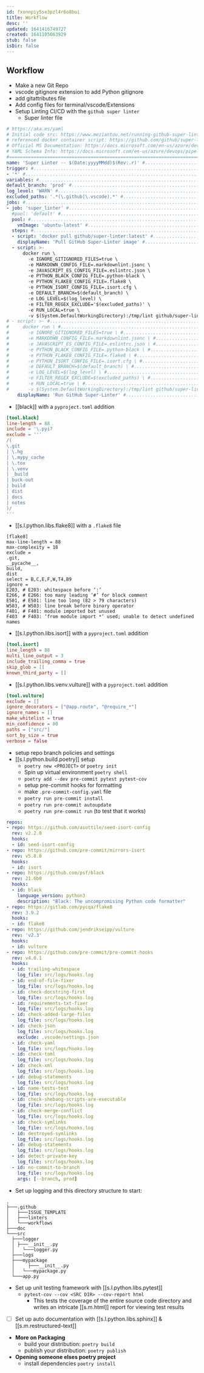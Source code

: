 ```yaml
---
id: fxonnpiy5se3pzl4r6o8bui
title: Workflow
desc: ''
updated: 1641416749727
created: 1641105063929
stub: false
isDir: false
---
```



## Workflow

- Make a new Git Repo
- vscode gitignore extension to add Python gitignore
- add gitattributes file
- Add config files for terminal/vscode/Extensions
- Setup Linting CI/CD with the `github super linter`
  - Super linter file

```yaml
# https://aka.ms/yaml
# Initial code src: https://www.meziantou.net/running-github-super-linter-in-azure-pipelines.htm
# referenced docker container script: https://github.com/github/super-linter
# Official MS Documentation: https://docs.microsoft.com/en-us/azure/devops/pipelines/?view=azure-devops
# YAML Schema Info: https://docs.microsoft.com/en-us/azure/devops/pipelines/yaml-schema?view=azure-devops&tabs=schema%2Cparameter-schema
#============================================================================================================#
name: 'Super Linter -- $(Date:yyyyMMdd)$(Rev:.r)' #............................# Name of the Job Instance When Ran
trigger: #.....................................................................# What triggers the job to run?
- '*' #........................................................................# Everything triggers it
variables: #...................................................................# Variables for any parameter testing or changes
default_branch: 'prod' #.....................................................# What Branch is the default branch to run the job on
log_level: 'WARN' #..........................................................# What level and above of notices do you want to receive? WARN & ERROR
excluded_paths: '.*(\.github|\.vscode).*' #..................................# What Locations are ignored by this job?
jobs: #........................................................................# No stages so top level list of jobs to run
- job: 'super_linter' #......................................................# Name of the job
  #pool: 'default' #.........................................................# The Agent Pool if we wanted to use our self hosted option
  pool: #....................................................................# Which Agent Pool runs the job?
	vmImage: 'ubuntu-latest' #...............................................# Microsoft Hosted Image to Run Job on
  steps: #...................................................................# The list of steps that make up the job
  - script: 'docker pull github/super-linter:latest' #.......................# Commands to Run in the default shell of the host machine See VmImage
	displayName: 'Pull GitHub Super-Linter image' #..........................# Display name of this step when it executed in the pipeline
  - script: >-
	  docker run \
		-e IGNORE_GITIGNORED_FILES=true \
		-e MARKDOWN_CONFIG_FILE=.markdownlint.jsonc \
		-e JAVASCRIPT_ES_CONFIG_FILE=.eslintrc.json \
		-e PYTHON_BLACK_CONFIG_FILE=.python-black \
		-e PYTHON_FLAKE8_CONFIG_FILE=.flake8 \
		-e PYTHON_ISORT_CONFIG_FILE=.isort.cfg \
		-e DEFAULT_BRANCH=$(default_branch) \
		-e LOG_LEVEL=$(log_level) \
		-e FILTER_REGEX_EXCLUDE='$(excluded_paths)' \
		-e RUN_LOCAL=true \
		-v $(System.DefaultWorkingDirectory):/tmp/lint github/super-linter
# - script: >- #...............................................................# The Below is the multi-line inline script ran in the default shell formatted for legibility
#     docker run \ #...........................................................# Running the docker image with the following commands `-e` is enviornmental variable `-v` is the volume to attach to (a file path)
#       -e IGNORE_GITIGNORED_FILES=true \ #....................................# BOOL Variable asking if the job should lint .gitignored files
#       -e MARKDOWN_CONFIG_FILE=.markdownlint.jsonc \ #........................# STRING Variable of Markdown config file
#       -e JAVASCRIPT_ES_CONFIG_FILE=.eslintrc.json \ #........................# STRING Variable of JSON config file
#       -e PYTHON_BLACK_CONFIG_FILE=.python-black \ #..........................# STRING Variable of Python Black config file
#       -e PYTHON_FLAKE8_CONFIG_FILE=.flake8 \ #...............................# STRING Variable of Python flake8 config file
#       -e PYTHON_ISORT_CONFIG_FILE=.isort.cfg \ #.............................# STRING Variable of Python isort config file
#       -e DEFAULT_BRANCH=$(default_branch) \ #................................# STRING Variable of default branch to run job on when not targeted manually
#       -e LOG_LEVEL=$(log_level) \ #..........................................# STRING Variable of desired log output level
#       -e FILTER_REGEX_EXCLUDE=$(excluded_paths) \ #..........................# STRING Variable of regex path list to ignore for the job
#       -e RUN_LOCAL=true \ #..................................................# BOOL Variable to Run the container locally (On VmImage)
#       -v $(System.DefaultWorkingDirectory):/tmp/lint github/super-linter #...# Volume to attach to
	displayName: 'Run GitHub Super-Linter' #.................................# Name of this step in the job
```

- [[black]] with a `pyproject.toml` addition

```toml
[tool.black]
line-length = 88
include = '\.pyi?
exclude = '''
/(
\.git
| \.hg
| \.mypy_cache
| \.tox
| \.venv
| _build
| buck-out
| build
| dist
| docs
| notes
)/
'''
```

- [[s.l.python.libs.flake8]] with a `.flake8` file

```
[flake8]
max-line-length = 88
max-complexity = 18
exclude =
.git,
__pycache__,
build,
dist
select = B,C,E,F,W,T4,B9
ignore =
E203, # E203: whitespace before ‘:’
E266, # E266: too many leading ‘#’ for block comment
E501, # E501: line too long (82 > 79 characters)
W503, # W503: line break before binary operator
F401, # F401: module imported but unused
F403  # F403: ‘from module import *’ used; unable to detect undefined names

```

- [[s.l.python.libs.isort]] with a `pyproject.toml` addition

```toml
[tool.isort]
line_length = 88
multi_line_output = 3
include_trailing_comma = true
skip_glob = []
known_third_party = []
```

- [[s.l.python.libs.venv.vulture]] with a `pyproject.toml` addition

```toml
[tool.vulture]
exclude = []
ignore_decorators = ["@app.route", "@require_*"]
ignore_names = []
make_whitelist = true
min_confidence = 80
paths = ["src/"]
sort_by_size = true
verbose = false
```

- setup repo branch policies and settings
- [[s.l.python.build.poetry]] setup
  - `poetry new <PROJECT>` or `poetry init`
  - Spin up virtual environment `poetry shell`
  - `poetry add --dev pre-commit pytest pytest-cov`
  - setup pre-commit hooks for formatting
  - make `.pre-commit-config.yaml` file
  - `poetry run pre-commit install`
  - `poetry run pre-commit autoupdate`
  - `poetry run pre-commit run` (to test that it works)

```yaml
repos:
- repo: https://github.com/asottile/seed-isort-config
  rev: v2.2.0
  hooks:
  - id: seed-isort-config
- repo: https://github.com/pre-commit/mirrors-isort
  rev: v5.8.0
  hooks:
  - id: isort
- repo: https://github.com/psf/black
  rev: 21.6b0
  hooks:
  - id: black
	language_version: python3
	description: "Black: The uncompromising Python code formatter"
- repo: https://gitlab.com/pycqa/flake8
  rev: 3.9.2
  hooks:
  - id: flake8
- repo: https://github.com/jendrikseipp/vulture
  rev: 'v2.3'
  hooks:
  - id: vulture
- repo: https://github.com/pre-commit/pre-commit-hooks
  rev: v4.0.1
  hooks:
  - id: trailing-whitespace
	log_file: src/logs/hooks.log
  - id: end-of-file-fixer
	log_file: src/logs/hooks.log
  - id: check-docstring-first
	log_file: src/logs/hooks.log
  - id: requirements-txt-fixer
	log_file: src/logs/hooks.log
  - id: check-added-large-files
	log_file: src/logs/hooks.log
  - id: check-json
	log_file: src/logs/hooks.log
	exclude: .vscode/settings.json
  - id: check-yaml
	log_file: src/logs/hooks.log
  - id: check-toml
	log_file: src/logs/hooks.log
  - id: check-xml
	log_file: src/logs/hooks.log
  - id: debug-statements
	log_file: src/logs/hooks.log
  - id: name-tests-test
	log_file: src/logs/hooks.log
  - id: check-shebang-scripts-are-executable
	log_file: src/logs/hooks.log
  - id: check-merge-conflict
	log_file: src/logs/hooks.log
  - id: check-symlinks
	log_file: src/logs/hooks.log
  - id: destroyed-symlinks
	log_file: src/logs/hooks.log
  - id: debug-statements
	log_file: src/logs/hooks.log
  - id: detect-private-key
	log_file: src/logs/hooks.log
  - id: no-commit-to-branch
	log_file: src/logs/hooks.log
	args: [--branch, prod]

```

- Set up logging and this directory structure to start:

```
.
├───.github
│   ├───ISSUE_TEMPLATE
│   ├───linters
│   └───workflows
├───doc
└───src
  ├───logger
  │	├───__init__.py
  │   └───logger.py
  ├───logs
  ├───mypackage
  │ 	├───__init__.py
  │   └───mypackage.py
  └───app.py
```

- Set up unit testing framework with [[s.l.python.libs.pytest]]
  - `pytest-cov --cov <SRC DIR> --cov-report html`
    - This tests the coverage of the entire source code directory and writes an intricate [[s.m.html]] report for viewing test results
- [ ] Set up auto documentation with [[s.l.python.libs.sphinx]] & [[s.m.restructured-text]]
- **More on Packaging**
  - build your distribution: `poetry build`
  - publish your distribution: `poetry publish`
- **Opening someone elses poetry project**
  - install dependencies `poetry install`
